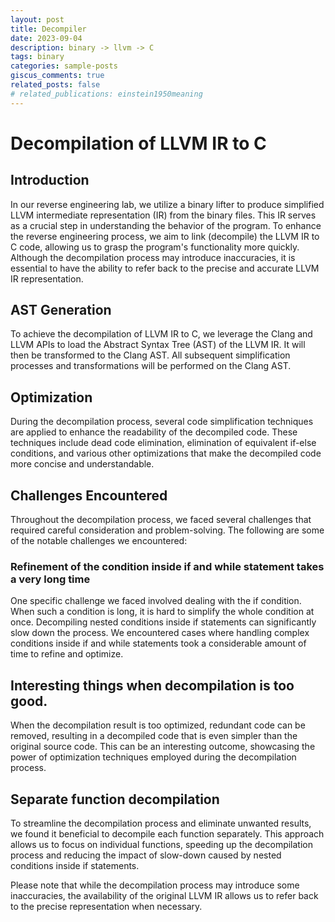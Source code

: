 ```yaml
---
layout: post
title: Decompiler
date: 2023-09-04
description: binary -> llvm -> C
tags: binary
categories: sample-posts
giscus_comments: true
related_posts: false
# related_publications: einstein1950meaning
---
```


# Decompilation of LLVM IR to C

## Introduction
In our reverse engineering lab, we utilize a binary lifter to produce simplified LLVM intermediate representation (IR) from the binary files. This IR serves as a crucial step in understanding the behavior of the program. To enhance the reverse engineering process, we aim to link (decompile) the LLVM IR to C code, allowing us to grasp the program's functionality more quickly. Although the decompilation process may introduce inaccuracies, it is essential to have the ability to refer back to the precise and accurate LLVM IR representation.

## AST Generation
To achieve the decompilation of LLVM IR to C, we leverage the Clang and LLVM APIs to load the Abstract Syntax Tree (AST) of the LLVM IR. It will then be transformed to the Clang AST. All subsequent simplification processes and transformations will be performed on the Clang AST.

## Optimization
During the decompilation process, several code simplification techniques are applied to enhance the readability of the decompiled code. These techniques include dead code elimination, elimination of equivalent if-else conditions, and various other optimizations that make the decompiled code more concise and understandable.

## Challenges Encountered
Throughout the decompilation process, we faced several challenges that required careful consideration and problem-solving. The following are some of the notable challenges we encountered:

### Refinement of the condition inside if and while statement takes a very long time
One specific challenge we faced involved dealing with the if condition. When such a condition is long, it is hard to simplify the whole condition at once. Decompiling nested conditions inside if statements can significantly slow down the process. We encountered cases where handling complex conditions inside if and while statements took a considerable amount of time to refine and optimize.

## Interesting things when decompilation is too good.
When the decompilation result is too optimized, redundant code can be removed, resulting in a decompiled code that is even simpler than the original source code. This can be an interesting outcome, showcasing the power of optimization techniques employed during the decompilation process.

## Separate function decompilation
To streamline the decompilation process and eliminate unwanted results, we found it beneficial to decompile each function separately. This approach allows us to focus on individual functions, speeding up the decompilation process and reducing the impact of slow-down caused by nested conditions inside if statements.

Please note that while the decompilation process may introduce some inaccuracies, the availability of the original LLVM IR allows us to refer back to the precise representation when necessary.